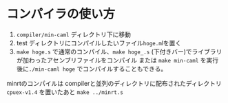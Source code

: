 # コンパイラの使い方
1. `compiler/min-caml` ディレクトリ下に移動
2. test ディレクトリにコンパイルしたいファイル`hoge.m`lを置く
3. `make hoge.s` で通常のコンパイル、`make hoge_.s` (下付きバー)でライブラリが加わったアセンブリファイルをコンパイル
または
`make min-caml` を実行後に`./min-caml hoge` でコンパイルすることもできる。

minrtのコンパイルは
compilerと並列のディレクトリに配布されたディレクトリ`cpuex-v1.4` を置いたあと
`make ../minrt.s` 